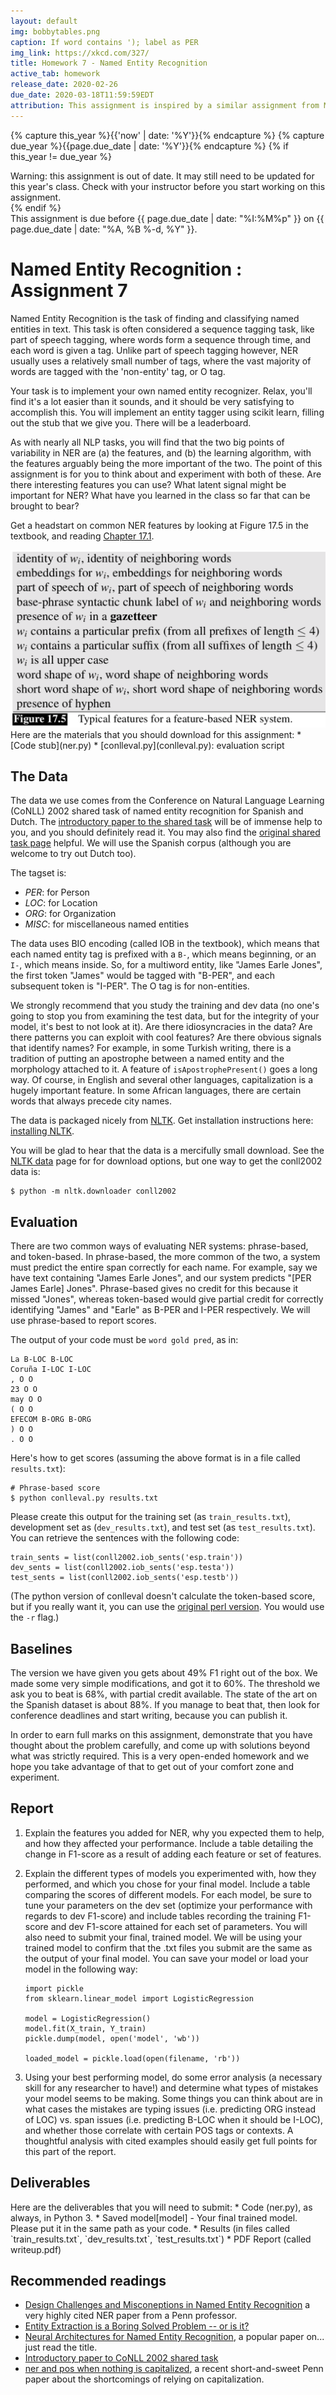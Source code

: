 ```yaml
---
layout: default
img: bobbytables.png
caption: If word contains '); label as PER
img_link: https://xkcd.com/327/   
title: Homework 7 - Named Entity Recognition
active_tab: homework
release_date: 2020-02-26
due_date: 2020-03-18T11:59:59EDT
attribution: This assignment is inspired by a similar assignment from Michael Elhadad's [NLP class](https://www.cs.bgu.ac.il/~elhadad/nlp17.html) at Ben-Gurion University of the Negev. Stephen Mayhew developed this homework assignment for UPenn's CIS 530 class in Spring 2018.
---
```


<!-- Check whether the assignment is up to date -->
{% capture this_year %}{{'now' | date: '%Y'}}{% endcapture %}
{% capture due_year %}{{page.due_date | date: '%Y'}}{% endcapture %}
{% if this_year != due_year %} 
<div class="alert alert-danger">
Warning: this assignment is out of date.  It may still need to be updated for this year's class.  Check with your instructor before you start working on this assignment.
</div>
{% endif %}
<!-- End of check whether the assignment is up to date -->

<div class="alert alert-info">
This assignment is due before {{ page.due_date | date: "%I:%M%p" }} on {{ page.due_date | date: "%A, %B %-d, %Y" }}.
</div>

Named Entity Recognition <span class="text-muted">: Assignment 7</span>
=============================================================


Named Entity Recognition is the task of finding and classifying named entities in text. This task is often considered a sequence tagging task, like part of speech tagging, where words form a sequence through time, and each word is given a tag. Unlike part of speech tagging however, NER usually uses a relatively small number of tags, where the vast majority of words are tagged with the 'non-entity' tag, or O tag.

Your task is to implement your own named entity recognizer. Relax, you'll find it's a lot easier than it sounds, and it should be very satisfying to accomplish this. You will implement an entity tagger using scikit learn, filling out the stub that we give you. There will be a leaderboard.

As with nearly all NLP tasks, you will find that the two big points of variability in NER are (a) the features, and (b) the learning algorithm, with the features arguably being the more important of the two. The point of this assignment is for you to think about and experiment with both of these. Are there interesting features you can use? What latent signal might be important for NER? What have you learned in the class so far that can be brought to bear?

Get a headstart on common NER features by looking at Figure 17.5 in the textbook, and reading [Chapter 17.1](https://web.stanford.edu/~jurafsky/slp3/17.pdf). 

<img src="features_for_NER.png" alt="Typical features for a feature-based NER system." class="img-responsive" />


<div class="alert alert-info" markdown="1">
Here are the materials that you should download for this assignment:
* [Code stub](ner.py)
* [conlleval.py](conlleval.py): evaluation script
</div>


## The Data

The data we use comes from the Conference on Natural Language Learning (CoNLL) 2002 shared task of named entity recognition for Spanish and Dutch. The [introductory paper to the shared task](http://www.aclweb.org/anthology/W02-2024) will be of immense help to you, and you should definitely read it. You may also find the [original shared task page](https://www.clips.uantwerpen.be/conll2002/ner/) helpful. We will use the Spanish corpus (although you are welcome to try out Dutch too).  

The tagset is:
* *PER*: for Person
* *LOC*: for Location
* *ORG*: for Organization
* *MISC*: for miscellaneous named entities

The data uses BIO encoding (called IOB in the textbook), which means that each named entity tag is prefixed with a `B-`, which means beginning, or an `I-`, which means inside. So, for a multiword entity, like "James Earle Jones", the first token "James" would be tagged with "B-PER", and each subsequent token is "I-PER". The O tag is for non-entities.

We strongly recommend that you study the training and dev data (no one's going to stop you from examining the test data, but for the integrity of your model, it's best to not look at it). Are there idiosyncracies in the data? Are there patterns you can exploit with cool features? Are there obvious signals that identify names? For example, in some Turkish writing, there is a tradition of putting an apostrophe between a named entity and the morphology attached to it. A feature of `isApostrophePresent()` goes a long way. Of course, in English and several other languages, capitalization is a hugely important feature. In some African languages, there are certain words that always precede city names. 

The data is packaged nicely from [NLTK](http://www.nltk.org/). Get installation instructions here: [installing NLTK](http://www.nltk.org/install.html).

You will be glad to hear that the data is a mercifully small download. See the [NLTK data](http://www.nltk.org/data) page for for download options, but one way to get the conll2002 data is:

```
$ python -m nltk.downloader conll2002
```


## Evaluation

There are two common ways of evaluating NER systems: phrase-based, and token-based. In phrase-based, the more common of the two, a system must predict the entire span correctly for each name. For example, say we have text containing "James Earle Jones", and our system predicts "[PER James Earle] Jones". Phrase-based gives no credit for this because it missed "Jones", whereas token-based would give partial credit for correctly identifying "James" and "Earle" as B-PER and I-PER respectively. We will use phrase-based to report scores.

The output of your code must be `word gold pred`, as in:
```
La B-LOC B-LOC
Coruña I-LOC I-LOC
, O O
23 O O
may O O
( O O
EFECOM B-ORG B-ORG
) O O
. O O
```

Here's how to get scores (assuming the above format is in a file called `results.txt`):

```
# Phrase-based score
$ python conlleval.py results.txt
```

Please create this output for the training set (as `train_results.txt`), development set as (`dev_results.txt`), and test set (as `test_results.txt`). You can retrieve the sentences with the following code:

```
train_sents = list(conll2002.iob_sents('esp.train'))
dev_sents = list(conll2002.iob_sents('esp.testa'))
test_sents = list(conll2002.iob_sents('esp.testb'))
```

(The python version of conlleval doesn't calculate the token-based score, but if you really want it, you can use the [original perl version](https://www.clips.uantwerpen.be/conll2000/chunking/output.html). You would use the `-r` flag.)


## Baselines

The version we have given you gets about 49% F1 right out of the box. We made some very simple modifications, and got it to 60%. The threshold we ask you to beat is 68%, with partial credit available. The state of the art on the Spanish dataset is about 88%. If you manage to beat that, then look for conference deadlines and start writing, because you can publish it.  

In order to earn full marks on this assignment, demonstrate that you have thought about the problem carefully, and come up with solutions beyond what was strictly required. This is a very open-ended homework and we hope you take advantage of that to get out of your comfort zone and experiment. 

## Report

1. Explain the features you added for NER, why you expected them to help, and how they affected your performance. Include a table detailing the change in F1-score as a result of adding each feature or set of features.

2. Explain the different types of models you experimented with, how they performed, and which you chose for your final model. Include a table comparing the scores of different models. For each model, be sure to tune your parameters on the dev set (optimize your performance with regards to dev F1-score) and include tables recording the training F1-score and dev F1-score attained for each set of parameters. You will also need to submit your final, trained model. We will be using your trained model to confirm that the .txt files you submit are the same as the output of your final model. You can save your model or load your model in the following way:

    ```
    import pickle
    from sklearn.linear_model import LogisticRegression
    
    model = LogisticRegression()
    model.fit(X_train, Y_train)
    pickle.dump(model, open('model', 'wb'))
    
    loaded_model = pickle.load(open(filename, 'rb'))
    ```

3. Using your best performing model, do some error analysis (a necessary skill for any researcher to have!) and determine what types of mistakes your model seems to be making. Some things you can think about are in what cases the mistakes are typing issues (i.e. predicting ORG instead of LOC) vs. span issues (i.e. predicting B-LOC when it should be I-LOC), and whether those correlate with certain POS tags or contexts. A thoughtful analysis with cited examples should easily get full points for this part of the report. 

## Deliverables 
<div class="alert alert-warning" markdown="1">
Here are the deliverables that you will need to submit:
* Code (ner.py), as always, in Python 3.
* Saved model[model] - Your final trained model. Please put it in the same path as your code.
* Results (in files called `train_results.txt`, `dev_results.txt`, `test_results.txt`)
* PDF Report (called writeup.pdf)
</div>



## Recommended readings
* [Design Challenges and Misconeptions in Named Entity Recognition](http://cogcomp.org/papers/RatinovRo09.pdf) a very highly cited NER paper from a Penn professor.
* [Entity Extraction is a Boring Solved Problem -- or is it?](https://www.aclweb.org/anthology/N07-2046.pdf)
* [Neural Architectures for Named Entity Recognition](https://arxiv.org/abs/1603.01360), a popular paper on... just read the title.
* [Introductory paper to CoNLL 2002 shared task](http://www.aclweb.org/anthology/W02-2024)
* [ner and pos when nothing is capitalized](https://www.aclweb.org/anthology/D19-1650.pdf), a recent short-and-sweet Penn paper about the shortcomings of relying on capitalization.